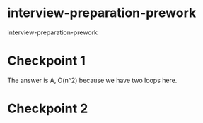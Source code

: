 # interview-preparation-prework
interview-preparation-prework

# Checkpoint 1
The answer is A, O(n^2) because we have two loops here.

# Checkpoint 2
